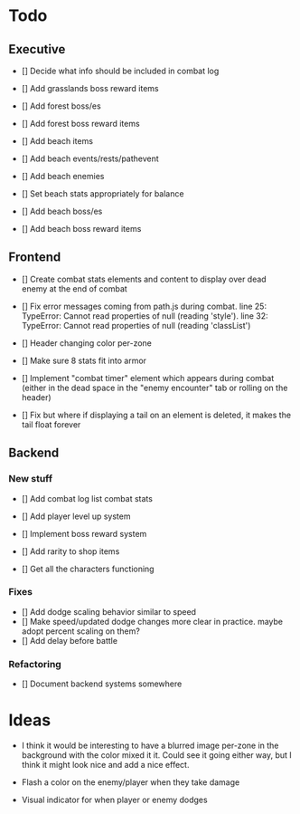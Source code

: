 
# Todo

## Executive
* [] Decide what info should be included in combat log

* [] Add grasslands boss reward items
* [] Add forest boss/es
* [] Add forest boss reward items
* [] Add beach items
* [] Add beach events/rests/pathevent
* [] Add beach enemies
* [] Set beach stats appropriately for balance
* [] Add beach boss/es
* [] Add beach boss reward items

## Frontend
* [] Create combat stats elements and content to display over dead enemy at the end of combat

* [] Fix error messages coming from path.js during combat. line 25: TypeError: Cannot read properties of null (reading 'style'). line 32: TypeError: Cannot read properties of null (reading 'classList')
* [] Header changing color per-zone
* [] Make sure 8 stats fit into armor
* [] Implement "combat timer" element which appears during combat (either in the dead space in the "enemy encounter" tab or rolling on the header)
* [] Fix but where if displaying a tail on an element is deleted, it makes the tail float forever

## Backend

### New stuff
* [] Add combat log list combat stats

* [] Add player level up system
* [] Implement boss reward system
* [] Add rarity to shop items
* [] Get all the characters functioning

### Fixes
* [] Add dodge scaling behavior similar to speed
* [] Make speed/updated dodge changes more clear in practice. maybe adopt percent scaling on them?
* [] Add delay before battle

### Refactoring
* [] Document backend systems somewhere



# Ideas
* I think it would be interesting to have a blurred image per-zone in the background with the color mixed it it. Could see it going either way, but I think it might look nice and add a nice effect.

* Flash a color on the enemy/player when they take damage
* Visual indicator for when player or enemy dodges

